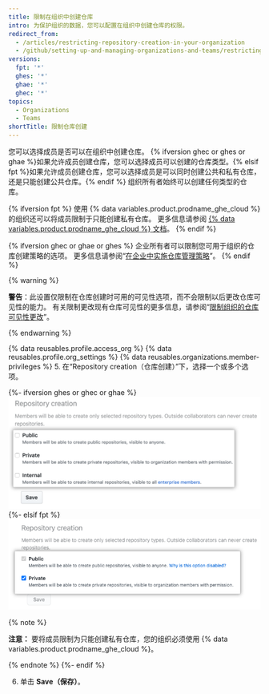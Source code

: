 ```yaml
---
title: 限制在组织中创建仓库
intro: 为保护组织的数据，您可以配置在组织中创建仓库的权限。
redirect_from:
  - /articles/restricting-repository-creation-in-your-organization
  - /github/setting-up-and-managing-organizations-and-teams/restricting-repository-creation-in-your-organization
versions:
  fpt: '*'
  ghes: '*'
  ghae: '*'
  ghec: '*'
topics:
  - Organizations
  - Teams
shortTitle: 限制仓库创建
---
```


您可以选择成员是否可以在组织中创建仓库。 {% ifversion ghec or ghes or ghae %}如果允许成员创建仓库，您可以选择成员可以创建的仓库类型。{% elsif fpt %}如果允许成员创建仓库，您可以选择成员是可以同时创建公共和私有仓库，还是只能创建公共仓库。{% endif %} 组织所有者始终可以创建任何类型的仓库。

{% ifversion fpt %}
使用 {% data variables.product.prodname_ghe_cloud %} 的组织还可以将成员限制于只能创建私有仓库。 更多信息请参阅 [{% data variables.product.prodname_ghe_cloud %} 文档](/enterprise-cloud@latest/organizations/managing-organization-settings/restricting-repository-creation-in-your-organization)。
{% endif %}

{% ifversion ghec or ghae or ghes %}
企业所有者可以限制您可用于组织的仓库创建策略的选项。 更多信息请参阅“[在企业中实施仓库管理策略](/admin/policies/enforcing-policies-for-your-enterprise/enforcing-repository-management-policies-in-your-enterprise#enforcing-a-policy-for-repository-creation)”。
{% endif %}

{% warning %}

**警告**：此设置仅限制在仓库创建时可用的可见性选项，而不会限制以后更改仓库可见性的能力。 有关限制更改现有仓库可见性的更多信息，请参阅“[限制组织的仓库可见性更改](/organizations/managing-organization-settings/restricting-repository-visibility-changes-in-your-organization)”。

{% endwarning %}

{% data reusables.profile.access_org %}
{% data reusables.profile.org_settings %}
{% data reusables.organizations.member-privileges %}
5. 在“Repository creation（仓库创建）”下，选择一个或多个选项。

   {%- ifversion ghes or ghec or ghae %}
   ![仓库创建选项](/assets/images/help/organizations/repo-creation-perms-radio-buttons.png)
   {%- elsif fpt %}
   ![仓库创建选项](/assets/images/help/organizations/repo-creation-perms-radio-buttons-fpt.png)

   {% note %}

   **注意：** 要将成员限制为只能创建私有仓库，您的组织必须使用 {% data variables.product.prodname_ghe_cloud %}。

   {% endnote %}
   {%- endif %}

6. 单击 **Save（保存）**。
